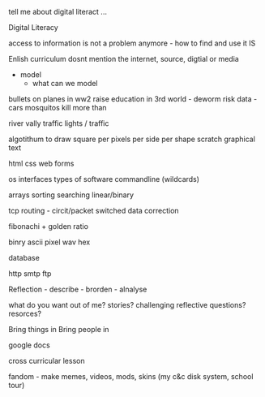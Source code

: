 tell me about digital literact ...



Digital Literacy

access to information is not a problem anymore - how to find and use it IS

Enlish curriculum dosnt mention the internet, source, digtial or media





* model
    * what can we model

bullets on planes in ww2
raise education in 3rd world - deworm
risk data - cars
mosquitos kill more than

river vally
traffic lights / traffic



algotithum to draw square 
 per pixels
 per side
 per shape
scratch graphical
text





html css web forms

os
 interfaces
 types of software
 commandline (wildcards)



arrays
sorting
searching linear/binary

tcp routing - 
circit/packet switched
data correction

fibonachi + golden ratio

binry ascii pixel wav hex

database

http
smtp
ftp







Reflection - describe - brorden - alnalyse




what do you want out of me? stories? challenging reflective questions? resorces?


Bring things in
Bring people in


google docs


cross curricular lesson


fandom - make memes, videos, mods, skins
(my c&c disk system, school tour)

